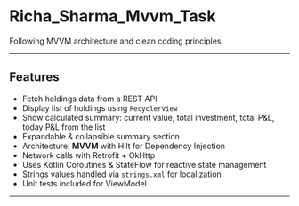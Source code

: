 # Richa_Sharma_Mvvm_Task

Following MVVM architecture and clean coding principles.

---

## **Features**

- Fetch holdings data from a REST API
- Display list of holdings using `RecyclerView`
- Show calculated summary: current value, total investment, total P&L, today  P&L from the list
- Expandable & collapsible summary section
- Architecture: **MVVM** with Hilt for Dependency Injection
- Network calls with Retrofit + OkHttp
- Uses Kotlin Coroutines & StateFlow for reactive state management
- Strings values handled via `strings.xml` for localization
- Unit tests included for ViewModel 

---

